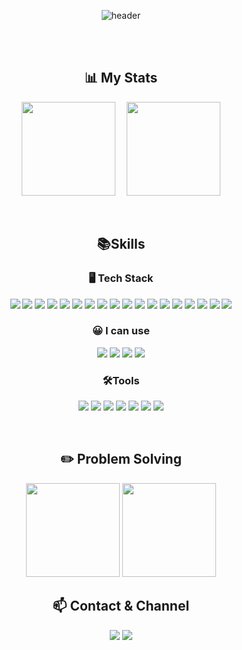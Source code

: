 <div align="center"> 

![header](https://capsule-render.vercel.app/api?type=waving&color=auto&height=300&section=header&text=mxnzx's%20Github&fontSize=90&animation=fadeIn&fontAlignY=38&desc=Welcome%20to%20my%20github%20repository!&descAlignY=51&descAlign=69)

 <br/>
 <br/>


 ## 📊 My Stats
<img style="height:150px;" src="https://github-readme-stats.vercel.app/api?username=mxnzx&show_icons=true&theme=github_dark_dimmed&hide=stars"/>&emsp;
<img style="height:150px;" src="https://camo.githubusercontent.com/52e735b5e16450c9d2e0c9c728339d328f048729a91a755a7b8c90cf3d0cb231/68747470733a2f2f6769746875622d726561646d652d73746174732e76657263656c2e6170702f6170692f746f702d6c616e67732f3f757365726e616d653d73756e6a696e62266c61796f75743d636f6d70616374267468656d653d6d65726b6f"/>





<br/>

## 📚Skills

### 🖥 Tech Stack

<p>
  <img src="https://img.shields.io/badge/Java-4479A1.svg?&style=for-the-badge&logo=Java&logoColor=white"/>
  <img src="https://img.shields.io/badge/Spring-6DB33F.svg?&style=for-the-badge&logo=Spring&logoColor=white"/>
  <img src="https://img.shields.io/badge/SpringBoot-6DB33F.svg?&style=for-the-badge&logo=SpringBoot&logoColor=white"/>
  <img src="https://img.shields.io/badge/MySQL-007396.svg?&style=for-the-badge&logo=MySQL&logoColor=white"/>
  <img src="https://img.shields.io/badge/Redis-DC382D.svg?&style=for-the-badge&logo=Redis&logoColor=white"/>
  <img src="https://img.shields.io/badge/Spring Security-6DB33F.svg?&style=for-the-badge&logo=Spring Security&logoColor=white"/>
  <img src="https://img.shields.io/badge/Spring Data JPA-6DB33F.svg?&style=for-the-badge&logo=Spring Data JPA&logoColor=white"/>
  <img src="https://img.shields.io/badge/JWT-4479A1.svg?&style=for-the-badge&logo=JWT&logoColor=white"/>
  <img src="https://img.shields.io/badge/Python-3776AB?style=for-the-badge&logo=Python&logoColor=white"/>
  <img src="https://img.shields.io/badge/Flask-000000?style=for-the-badge&logo=flask&logoColor=white"/>

  <img src="https://img.shields.io/badge/AWS EC2-232F3E.svg?&style=for-the-badge&logo=AmazonAWS&logoColor=white"/>
  <img src="https://img.shields.io/badge/Docker-2496ED.svg?&style=for-the-badge&logo=Docker&logoColor=white"/>
  <img src="https://img.shields.io/badge/Jenkins-D24939.svg?&style=for-the-badge&logo=Jenkins&logoColor=white"/>
  <img src="https://img.shields.io/badge/NGINX-009639.svg?&style=for-the-badge&logo=nginx&logoColor=white"/>
  <img src="https://img.shields.io/badge/Linux-FCC624?style=for-the-badge&logo=linux&logoColor=black"/>

  <img src="https://img.shields.io/badge/HTML5-E34F26.svg?&style=for-the-badge&logo=HTML5&logoColor=white"/>
  <img src="https://img.shields.io/badge/CSS-1572B6.svg?&style=for-the-badge&logo=CSS3&logoColor=white"/>
  <img src="https://img.shields.io/badge/Java Script-F7DF1E.svg?&style=for-the-badge&logo=JavaScript&logoColor=black"/>


### 😀 I can use
  <img src="https://img.shields.io/badge/React-61DAFB?style=for-the-badge&logo=React&logoColor=black"/>
  <img src="https://img.shields.io/badge/Vue.js-4FC08D.svg?&style=for-the-badge&logo=Vue.js&logoColor=white"/>
  <img src="https://img.shields.io/badge/Typescript-3178C6?style=for-the-badge&logo=Typescript&logoColor=white"/>
  <img src="https://img.shields.io/badge/Amazon%20S3-569A31?style=for-the-badge&logo=amazon%20s3&logoColor=white"/>


</p>
  
### 🛠Tools
<p>
  <img src="https://img.shields.io/badge/IntelliJ-000000?&style=for-the-badge&logo=IntelliJ%20IDEA&logoColor=white"/>
  <img src="https://img.shields.io/badge/PyCharm-000000?style=for-the-badge&logo=PyCharm&logoColor=white"/>
  <img src="https://img.shields.io/badge/Eclipse-2C2255.svg?&style=for-the-badge&logo=Eclipse%20IDE&logoColor=white"/>
  <img src="https://img.shields.io/badge/VSCode-007ACC.svg?&style=for-the-badge&logo=Visual%20Studio%20Code&logoColor=white"/>
  <img src="https://img.shields.io/badge/GitLab-F05032.svg?&style=for-the-badge&logo=Git&logoColor=white"/>
  <img src="https://img.shields.io/badge/Notion-000000.svg?&style=for-the-badge&logo=Notion&logoColor=white"/>
  <img src="https://img.shields.io/badge/Jira-0052CC.svg?&style=for-the-badge&logo=jirasoftware&logoColor=white"/>
  
</p>

<br/>

## ✏️ Problem Solving
<img style="height:150px;" src="https://mazassumnida.wtf/api/v2/generate_badge?boj=i0692631"/>
<img style="height:150px;" src="https://mazandi.herokuapp.com/api?handle=i0692631&theme=warm"/>

<br/>

## 📫 Contact & Channel
<a href="https://velog.io/@mxnzx"><img src="https://img.shields.io/badge/velog-6DB33F?style=flat-square&logo=velog&logoColor=white&link=https://velog.io/@mxnzx"/></a> 
<img src="https://img.shields.io/badge/Gmail-d14836?style=flat-square&logo=gmail&logoColor=white&link=mailto:i0692631@gmail.com"/>

